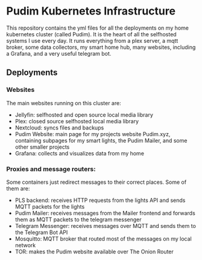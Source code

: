 # Pudim Kubernetes Infrastructure

This repository contains the yml files for all the deployments on my home kubernetes cluster (called Pudim). It is the heart of all the selfhosted systems I use every day. It runs everything from a plex server, a mqtt broker, some data collectors, my smart home hub, many websites, including a Grafana, and a very useful telegram bot.

## Deployments

### Websites

The main websites running on this cluster are:

 - Jellyfin: selfhosted and open source local media library
 - Plex: closed source selfhosted local media library
 - Nextcloud: syncs files and backups
 - Pudim Website: main page for my projects website Pudim.xyz, containing subpages for my smart lights, the Pudim Mailer, and some other smaller projects
 - Grafana: collects and visualizes data from my home

### Proxies and message routers:

Some containers just redirect messages to their correct places. Some of them are:

 - PLS backend: receives HTTP requests from the lights API and sends MQTT packets for the lights
 - Pudim Mailer: receives messages from the Mailer frontend and forwards them as MQTT packets to the telegram messenger
 - Telegram Messenger: receives messages over MQTT and sends them to the Telegram Bot API
 - Mosquitto: MQTT broker that routed most of the messages on my local network
 - TOR: makes the Pudim website available over The Onion Router
